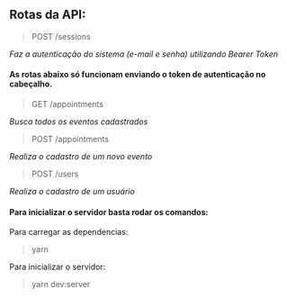 ## Rotas da API:

> POST /sessions

*Faz a autenticação do sistema (e-mail e senha) utilizando Bearer Token*

#### As rotas abaixo só funcionam enviando o token de autenticação no cabeçalho.

> GET /appointments

*Busca todos os eventos cadastrados*

> POST /appointments

*Realiza o cadastro de um novo evento*

> POST /users

*Realiza o cadastro de um usuário*

#### Para inicializar o servidor basta rodar os comandos:

Para carregar as dependencias:

>yarn

Para inicializar o servidor:

>yarn dev:server
